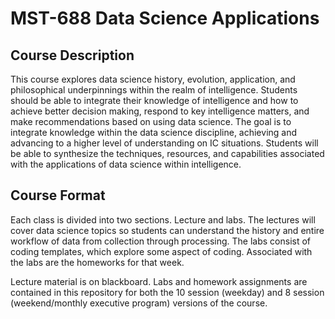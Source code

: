 # MST-688 Data Science Applications

## Course Description
This course explores data science history, evolution, application, and philosophical underpinnings within the realm of intelligence. Students should be able to integrate their knowledge of intelligence and how to achieve better decision making, respond to key intelligence matters, and make recommendations based on using data science. The goal is to integrate knowledge within the data science discipline, achieving and advancing to a higher level of understanding on IC situations. Students will be able to synthesize the techniques, resources, and capabilities associated with the applications of data science within intelligence. 

## Course Format
Each class is divided into two sections. Lecture and labs. The lectures will cover data science topics so students can understand the history and entire workflow of data from collection through processing. The labs consist of coding templates, which explore some aspect of coding. Associated with the labs are the homeworks for that week.

Lecture material is on blackboard.  Labs and homework assignments are contained in this repository for both the 10 session (weekday) and 8 session (weekend/monthly executive program) versions of the course.